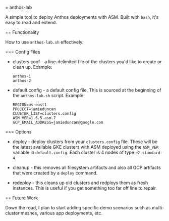 = anthos-lab

A simple tool to deploy Anthos deployments with ASM. Built with `bash`, it's
easy to read and extend.

== Functionality

How to use `anthos-lab.sh` effectively. 

=== Config Files 

* clusters.conf - a line-delimited file of the clusters you'd like to create or
  clean up. Example: 

  ```
  anthos-1
  anthos-2
  ```

* default.config - a default config file. This is sourced at the beginning of
  the `anthos-lab.sh` script. Example: 

  ```
  REGION=us-east1
  PROJECT=jamieduncan
  CLUSTER_LIST=clusters.config
  ASM_VER=1.6.5-asm.7
  GCP_EMAIL_ADDRESS=jamieduncan@google.com
  ```

=== Options 

* deploy - deploy clusters from your `clusters.config` file. These will be the
  latest available GKE clusters with ASM deployed using the `ASM_VER` variable
  in `default.config`. Each cluster is 4 nodes of type `e2-standard-4`.

* cleanup - this removes all filesystem artifacts and also all GCP artifacts
  that were created by a `deploy` command.

* redeploy - this cleans up old clusters and redploys them as fresh instances.
  This is useful if you get something too far off line to repair.

== Future Work

Down the road, I plan to start adding specific demo scenarios such as
multi-cluster meshes, various app deployments, etc.